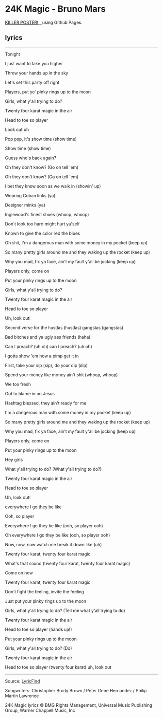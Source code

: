# 24K Magic - Bruno Mars

[KILLER POSTER!](https://sandeepgangaram.github.io/24K-magic/)\_\_using Github Pages.

## lyrics

---

Tonight

I just want to take you higher

Throw your hands up in the sky

Let's set this party off right

Players, put yo' pinky rings up to the moon

Girls, what y'all trying to do?

Twenty four karat magic in the air

Head to toe so player

Look out uh

Pop pop, it's show time (show time)

Show time (show time)

Guess who's back again?

Oh they don't know? (Go on tell 'em)

Oh they don't know? (Go on tell 'em)

I bet they know soon as we walk in (showin' up)

Wearing Cuban links (ya)

Designer minks (ya)

Inglewood's finest shoes (whoop, whoop)

Don't look too hard might hurt ya'self

Known to give the color red the blues

Oh shit, I'm a dangerous man with some money in my pocket (keep up)

So many pretty girls around me and they waking up the rocket (keep up)

Why you mad, fix ya face, ain't my fault y'all be jocking (keep up)

Players only, come on

Put your pinky rings up to the moon

Girls, what y'all trying to do?

Twenty four karat magic in the air

Head to toe so player

Uh, look out!

Second verse for the hustlas (hustlas) gangstas (gangstas)

Bad bitches and ya ugly ass friends (haha)

Can I preach? (uh oh) can I preach? (uh oh)

I gotta show 'em how a pimp get it in

First, take your sip (sip), do your dip (dip)

Spend your money like money ain't shit (whoop, whoop)

We too fresh

Got to blame in on Jesus

Hashtag blessed, they ain't ready for me

I'm a dangerous man with some money in my pocket (keep up)

So many pretty girls around me and they waking up the rocket (keep up)

Why you mad, fix ya face, ain't my fault y'all be jocking (keep up)

Players only, come on

Put your pinky rings up to the moon

Hey girls

What y'all trying to do? (What y'all trying to do?)

Twenty four karat magic in the air

Head to toe so player

Uh, look out!

everywhere I go they be like

Ooh, so player

Everywhere I go they be like (ooh, so player ooh)

Oh everywhere I go they be like (ooh, so player ooh)

Now, now, now watch me break it down like (uh)

Twenty four karat, twenty four karat magic

What's that sound (twenty four karat, twenty four karat magic)

Come on now

Twenty four karat, twenty four karat magic

Don't fight the feeling, invite the feeling

Just put your pinky rings up to the moon

Girls, what y'all trying to do? (Tell me what y'all trying to do)

Twenty four karat magic in the air

Head to toe so player (hands up!)

Put your pinky rings up to the moon

Girls, what y'all trying to do? (Do)

Twenty four karat magic in the air

Head to toe so player (twenty four karat) uh, look out

---

Source: [LyricFind](https://www.lyricfind.com/)

Songwriters: Christopher Brody Brown / Peter Gene Hernandez / Philip Martin Lawrence

24K Magic lyrics © BMG Rights Management, Universal Music Publishing Group, Warner Chappell Music, Inc
